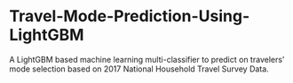# Travel-Mode-Prediction-Using-LightGBM
A LightGBM based machine learning multi-classifier to predict on travelers' mode selection based on 2017 National Household Travel Survey Data.
